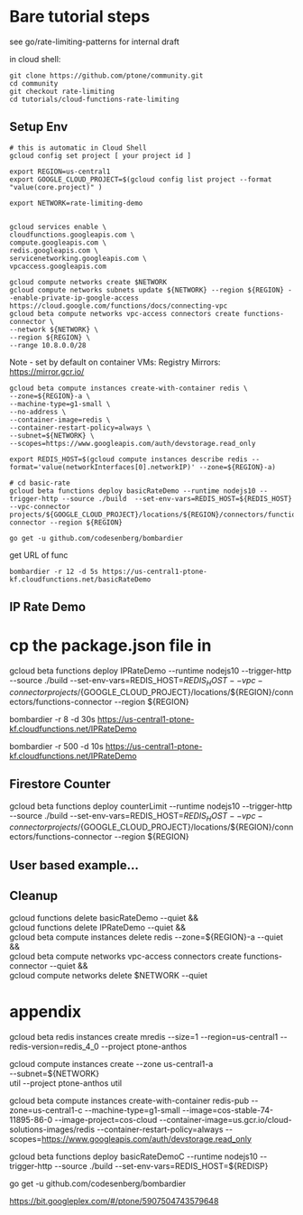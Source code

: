 
# Bare tutorial steps
see go/rate-limiting-patterns for internal draft

in cloud shell:

```
git clone https://github.com/ptone/community.git
cd community
git checkout rate-limiting
cd tutorials/cloud-functions-rate-limiting
```

## Setup Env

```
# this is automatic in Cloud Shell
gcloud config set project [ your project id ]

export REGION=us-central1
export GOOGLE_CLOUD_PROJECT=$(gcloud config list project --format "value(core.project)" )

export NETWORK=rate-limiting-demo


gcloud services enable \
cloudfunctions.googleapis.com \
compute.googleapis.com \
redis.googleapis.com \
servicenetworking.googleapis.com \
vpcaccess.googleapis.com
```

```
gcloud compute networks create $NETWORK 
gcloud compute networks subnets update ${NETWORK} --region ${REGION} --enable-private-ip-google-access
https://cloud.google.com/functions/docs/connecting-vpc
gcloud beta compute networks vpc-access connectors create functions-connector \
--network ${NETWORK} \
--region ${REGION} \
--range 10.8.0.0/28
```

Note - set by default on container VMs:
Registry Mirrors:
 https://mirror.gcr.io/

```
gcloud beta compute instances create-with-container redis \
--zone=${REGION}-a \
--machine-type=g1-small \
--no-address \
--container-image=redis \
--container-restart-policy=always \
--subnet=${NETWORK} \
--scopes=https://www.googleapis.com/auth/devstorage.read_only
```

```
export REDIS_HOST=$(gcloud compute instances describe redis --format='value(networkInterfaces[0].networkIP)' --zone=${REGION}-a)

# cd basic-rate
gcloud beta functions deploy basicRateDemo --runtime nodejs10 --trigger-http --source ./build  --set-env-vars=REDIS_HOST=${REDIS_HOST} --vpc-connector projects/${GOOGLE_CLOUD_PROJECT}/locations/${REGION}/connectors/functions-connector --region ${REGION}
```

`go get -u github.com/codesenberg/bombardier`


get URL of func

`bombardier -r 12 -d 5s https://us-central1-ptone-kf.cloudfunctions.net/basicRateDemo`

## IP Rate Demo

# cp the package.json file in

gcloud beta functions deploy IPRateDemo --runtime nodejs10 --trigger-http --source ./build  --set-env-vars=REDIS_HOST=${REDIS_HOST} --vpc-connector projects/${GOOGLE_CLOUD_PROJECT}/locations/${REGION}/connectors/functions-connector --region ${REGION}

bombardier -r 8 -d 30s https://us-central1-ptone-kf.cloudfunctions.net/IPRateDemo

bombardier -r 500 -d 10s https://us-central1-ptone-kf.cloudfunctions.net/IPRateDemo

## Firestore Counter
gcloud beta functions deploy counterLimit --runtime nodejs10 --trigger-http --source ./build  --set-env-vars=REDIS_HOST=${REDIS_HOST} --vpc-connector projects/${GOOGLE_CLOUD_PROJECT}/locations/${REGION}/connectors/functions-connector --region ${REGION}


## User based example...

## Cleanup

gcloud functions delete basicRateDemo --quiet && \
gcloud functions delete IPRateDemo --quiet && \
gcloud beta compute instances delete redis --zone=${REGION}-a --quiet && \
gcloud beta compute networks vpc-access connectors create functions-connector --quiet && \
gcloud compute networks delete $NETWORK --quiet



# appendix
gcloud beta redis instances create mredis --size=1 --region=us-central1 --redis-version=redis_4_0 --project ptone-anthos

gcloud compute instances create --zone us-central1-a \
--subnet=${NETWORK} \
util
--project ptone-anthos util


gcloud beta compute instances create-with-container redis-pub --zone=us-central1-c --machine-type=g1-small  --image=cos-stable-74-11895-86-0 --image-project=cos-cloud --container-image=us.gcr.io/cloud-solutions-images/redis --container-restart-policy=always  --scopes=https://www.googleapis.com/auth/devstorage.read_only


gcloud beta functions deploy basicRateDemoC --runtime nodejs10 --trigger-http --source ./build  --set-env-vars=REDIS_HOST=${REDISP}

go get -u github.com/codesenberg/bombardier




https://bit.googleplex.com/#/ptone/5907504743579648